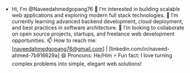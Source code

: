 - Hi, I’m @Naveedahmedgopang76
👀 I’m interested in building scalable web applications and exploring modern full stack technologies.
🌱 I’m currently learning advanced backend development, cloud deployment, and best practices in software architecture.
💞️ I’m looking to collaborate on open source projects, startups, and freelance web development opportunities.
📫 How to reach me: [naveedahmedgopang76@gmail.com] | [linkedin.com/in/naveed-ahmed-7b916629a] 
😄 Pronouns: He/Him
⚡ Fun fact: I love turning complex problems into simple, elegant web solutions!

<!---
Naveedahmedgopang76/Naveedahmedgopang76 is a ✨ special ✨ repository because its `README.md` (this file) appears on your GitHub profile.
You can click the Preview link to take a look at your changes.
--->
